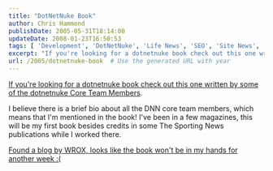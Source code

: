 ```yaml
---
title: "DotNetNuke Book"
author: Chris Hammond
publishDate: 2005-05-31T18:14:00
updateDate: 2008-01-23T16:50:53
tags: [ 'Development', 'DotNetNuke', 'Life News', 'SEO', 'Site News', 'Technology' ]
excerpt: "If you're looking for a dotnetnuke book check out this one written by some of the dotnetnuke Core Team Members. I believe there is a brief bio about all the DNN core team members, which means that I'm mentioned in the book! I've been in a few magazines, this will be my first book besides credits in some The Sporting News publications while I worked there. Found a blog by WROX, looks like the book won't be in my hands for another week..."
url: /2005/dotnetnuke-book  # Use the generated URL with year
---
```

<P><A href="https://www.amazon.com/exec/obidos/ASIN/0764595636/chrishammondc-20?creative=327641&amp;camp=14573&amp;link_code=as1">If you're looking for a dotnetnuke book check out this one written by some of the dotnetnuke Core Team Members</A>.</P> <P>I believe there is a brief bio about all the DNN core team members, which means that I'm mentioned in the book! I've been in a few magazines, this will be my first book besides credits in some The Sporting News publications while I worked there.</P> <P><A href="https://wroxblog.typepad.com/minatel/2005/05/professional_ne.html">Found a blog by WROX, looks like the book won't be in my hands for another week :(</A></A></P>
